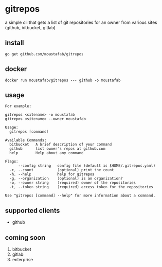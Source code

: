 # gitrepos

a simple cli that gets a list of git repositories for an owner from various sites (github, bitbucket, gitlab)

## install

`go get github.com/moustafab/gitrepos`

## docker

`docker run moustafab/gitrepos --- github -o moustafab`

## usage

```
For example:

gitrepos <sitename> -o moustafab
gitrepos <sitename> --owner moustafab

Usage:
  gitrepos [command]

Available Commands:
  bitbucket   A brief description of your command
  github      list owner's repos at github.com
  help        Help about any command

Flags:
      --config string   config file (default is $HOME/.gitrepos.yaml)
  -c, --count           (optional) print the count
  -h, --help            help for gitrepos
  -g, --organization    (optional) is an organization?
  -o, --owner string    (required) owner of the repositories
  -t, --token string    (required) access token for the repositories

Use "gitrepos [command] --help" for more information about a command.
 ```
 
## supported clients
 
* github
 
## coming soon

1. bitbucket
2. gitlab
3. enterprise


